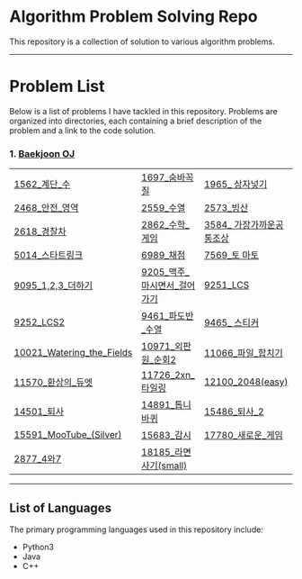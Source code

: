 # Algorithm Problem Solving Repo
This repository is a collection of solution to various algorithm problems.

---
# Problem List
Below is a list of problems I have tackled in this repository. Problems are organized into directories, each containing a brief description of the problem and a link to the code solution.
### 1. [Baekjoon OJ](<https://www.acmicpc.net/>)

| | | |
|---|---|---|
|[1562_계단_수](./Baekjoon_oj/solution/1562_계단_수.md)|[1697_숨바꼭질](./Baekjoon_oj/solution/1697_숨바꼭질.md)|[1965_ 상자넣기](./Baekjoon_oj/solution/1965_상자넣기.md)|
|[2468_안전_영역](./Baekjoon_oj/solution/2468_안전_영역.md)|[2559_수열](./Baekjoon_oj/solution/2559_수열.md)|[2573_빙산](./Baekjoon_oj/solution/2573_빙산.md)|
|[2618_경찰차](./Baekjoon_oj/solution/2618_경찰차.md)|[2862_수학_게임](./Baekjoon_oj/solution/2862_수학_게임.md)|[3584_ 가장가까운공통조상](./Baekjoon_oj/solution/3584_가장가까운공통조상.md)|
|[5014_스타트링크](./Baekjoon_oj/solution/5014_스타트링크.md)|[6989_채점](./Baekjoon_oj/solution/6989_채점.md)|[7569_토 마토](./Baekjoon_oj/solution/7569_토마토.md)|
|[9095_1,2,3_더하기](./Baekjoon_oj/solution/9095_1,2,3_더하기.md)|[9205_맥주_마시면서_걸어가기](./Baekjoon_oj/solution/9205_맥주_마시면서_걸어가기.md)|[9251_LCS](./Baekjoon_oj/solution/9251_LCS.md)|
|[9252_LCS2](./Baekjoon_oj/solution/9252_LCS2.md)|[9461_파도반_수열](./Baekjoon_oj/solution/9461_파도반_수열.md)|[9465_ 스티커](./Baekjoon_oj/solution/9465_스티커.md)|
|[10021_Watering_the_Fields](./Baekjoon_oj/solution/10021_Watering_the_Fields.md)|[10971_외판원_순회2](./Baekjoon_oj/solution/10971_외판원_순회2.md)|[11066_파일_합치기](./Baekjoon_oj/solution/11066_파일_합치기.md)|
|[11570_환상의_듀엣](./Baekjoon_oj/solution/11570_환상의_듀엣.md)|[11726_2xn_타일링](./Baekjoon_oj/solution/11726_2xn_타일링.md)|[12100_2048(easy)](./Baekjoon_oj/solution/12100_2048(easy).md)|
|[14501_퇴사](./Baekjoon_oj/solution/14501_퇴사.md)|[14891_톱니바퀴](./Baekjoon_oj/solution/14891_톱니바퀴.md)|[15486_퇴사_2](./Baekjoon_oj/solution/15486_퇴사_2.md)|
|[15591_MooTube_(Silver)](./Baekjoon_oj/solution/15591_MooTube_(Silver).md)|[15683_감시](./Baekjoon_oj/solution/15683_감시.md)|[17780_새로운_게임](./Baekjoon_oj/solution/17780_새로운_게임.md)|
|[2877_4와7](./Baekjoon_oj/solution/2877_4와7.md)|[18185_라면사기(small)](https://velog.io/@gynhyunkim/%EB%B0%B1%EC%A4%80Python3-18185-%EB%9D%BC%EB%A9%B4-%EC%82%AC%EA%B8%B0-small)||

---
## List of Languages
The primary programming languages used in this repository include:
- Python3 
- Java 
- C++
